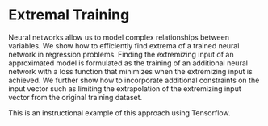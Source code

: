 # Extremal Training

Neural networks allow us to model complex relationships between variables. We
show how to efficiently find extrema of a trained neural network in regression
problems. Finding the extremizing input of an approximated model is formulated
as the training of an additional neural network with a loss function that
minimizes when the extremizing input is achieved. We further show how to
incorporate additional constraints on the input vector such as limiting the
extrapolation of the extremizing input vector from the original training
dataset.

This is an instructional example of this approach using Tensorflow.
